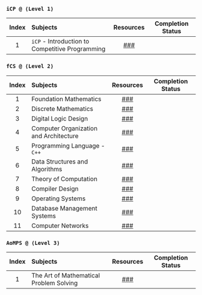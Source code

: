 ### `iCP @ ⟨Level 1⟩`
| Index | Subjects | Resources | Completion Status |
| :---: | :--- | :---: | :---: |
| 1 | `iCP` - Introduction to Competitive Programming | [###](https://usaco.guide/) |  |

### `fCS @ ⟨Level 2⟩`
| Index | Subjects | Resources | Completion Status |
| :---: | :--- | :---: | :---: |
| 1 | Foundation Mathematics | [###](https://www.vitalsource.com/products/foundation-maths-anthony-croft-robert-davison-v9781292289731) |  |
| 2 | Discrete Mathematics | [###](https://www.vitalsource.com/products/mathematics-a-discrete-introduction-edward-a-scheinerman-v9781285402062) |  |
| 3 | Digital Logic Design | [###](https://www.vitalsource.com/products/digital-logic-design-holdsworth-brian-woods-v9780750645829) |  |
| 4 | Computer Organization and Architecture | [###](https://www.vitalsource.com/products/computer-organization-ghosh-v9789353164294) |  |
| 5 | Programming Language - `C++` | [###](https://www.vitalsource.com/products/introduction-to-c-george-s-tselikis-v9781000635744) |  |
| 6 | Data Structures and Algorithms | [###](https://india.oup.com/product/design-and-analysis-of-algorithms-9780198093695) |  |
| 7 | Theory of Computation | [###](https://www.vitalsource.com/products/introduction-to-the-theory-of-computation-michael-sipser-v9781285401065) |  |
| 8 | Compiler Design | [###](https://www.vitalsource.com/products/principles-of-compiler-design-v-raghavan-v9781259081408) |  |
| 9 | Operating Systems | [###](https://www.vitalsource.com/products/understanding-operating-systems-ann-mchoes-ida-m-flynn-v9781337517539) |  |
| 10 | Database Management Systems | [###](https://www.vitalsource.com/products/introduction-to-database-management-mark-l-gillenson-v9780470460399) |  |
| 11 | Computer Networks | [###](https://www.vitalsource.com/products/computer-networks-and-internets-douglas-e-comer-v9780133589139) |  |

### `AoMPS @ ⟨Level 3⟩`
| Index | Subjects | Resources | Completion Status |
| :---: | :--- | :---: | :---: |
| 1 | The Art of Mathematical Problem Solving | [###](https://artofproblemsolving.com/) |  |
